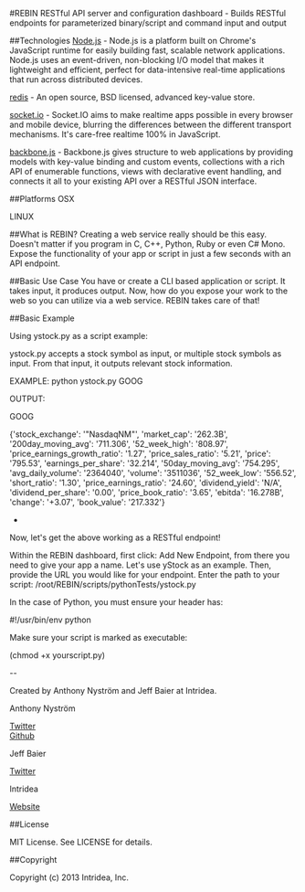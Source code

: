 #REBIN
RESTful API server and configuration dashboard - Builds RESTful endpoints for parameterized binary/script and command input and output

##Technologies
[Node.js](http://nodejs.org/) - Node.js is a platform built on Chrome's JavaScript runtime for easily building fast, scalable network applications. Node.js uses an event-driven, non-blocking I/O model that makes it lightweight and efficient, perfect for data-intensive real-time applications that run across distributed devices.

[redis](http://redis.io/) - An open source, BSD licensed, advanced key-value store.

[socket.io](http://socket.io/) - Socket.IO aims to make realtime apps possible in every browser and mobile device, blurring the differences between the different transport mechanisms. It's care-free realtime 100% in JavaScript.

[backbone.js](http://backbonejs.org/) - Backbone.js gives structure to web applications by providing models with key-value binding and custom events, collections with a rich API of enumerable functions, views with declarative event handling, and connects it all to your existing API over a RESTful JSON interface.

##Platforms
OSX

LINUX



##What is REBIN?
Creating a web service really should be this easy. Doesn't matter if you program in C, C++, Python, Ruby or even C# Mono. Expose the functionality of your app or script in just a few seconds with an API endpoint.

##Basic Use Case
You have or create a CLI based application or script. It takes input, it produces output. Now, how do you expose your work to the web so you can utilize via a web service. REBIN takes care of that! 

##Basic Example

Using ystock.py as a script example: 

ystock.py accepts a stock symbol as input, or multiple stock symbols as input. From that input, it outputs relevant stock information.

EXAMPLE: python ystock.py GOOG

OUTPUT:

GOOG

{'stock_exchange': '"NasdaqNM"', 'market_cap': '262.3B', '200day_moving_avg': '711.306', '52_week_high': '808.97', 'price_earnings_growth_ratio': '1.27', 'price_sales_ratio': '5.21', 'price': '795.53', 'earnings_per_share': '32.214', '50day_moving_avg': '754.295', 'avg_daily_volume': '2364040', 'volume': '3511036', '52_week_low': '556.52', 'short_ratio': '1.30', 'price_earnings_ratio': '24.60', 'dividend_yield': 'N/A', 'dividend_per_share': '0.00', 'price_book_ratio': '3.65', 'ebitda': '16.278B', 'change': '+3.07', 'book_value': '217.332'}

-

Now, let's get the above working as a RESTful endpoint!


Within the REBIN dashboard, first click: Add New Endpoint, from there you need to give your app a name. Let's use yStock as an example. Then, provide the URL you would like for your endpoint. Enter the path to your script: /root/REBIN/scripts/pythonTests/ystock.py

In the case of Python, you must ensure your header has: 

 #!/usr/bin/env python 
 
Make sure your script is marked as executable:
 
 (chmod +x yourscript.py)
 




--

Created by Anthony Nyström and Jeff Baier at Intridea. 

Anthony Nyström

[Twitter](http://www.twitter.com/AnthonyNystrom)  
[Github](http://github.com/AnthonyNystrom)

Jeff Baier

[Twitter](http://twitter.com/jeffbaier)

Intridea
  
[Website](http://www.intridea.com)  

##License

MIT License. See LICENSE for details.

##Copyright

Copyright (c) 2013 Intridea, Inc.
